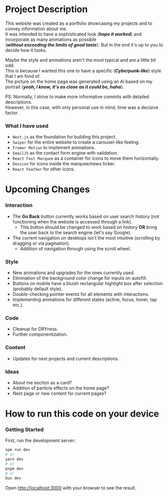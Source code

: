 # Project Description
This website was created as a portfolio showcasing my projects and to convey information about me.  
It was intended to have a sophisticated look (***hope it worked***) and incorporate as many animations as possible  
(***without exceeding the limits of good taste***). But in the end it's up to you to decide how it looks.

Maybe the style and animations aren't the most typical and are a little bit odd.  
This is because I wanted this one to have a specific (***Cyberpunk-like***) style that I am fond of.  
The picture on the home page was generated using an AI based on my portrait (***yeah, I know, it's as close as it could be, haha***).  

PS: Normally, I strive to make more informative commits with detailed descriptions.   
However, in this case, with only personal use in mind, time was a decisive factor.

### What I have used 
- `Next.js` as the foundation for building this project.
- `Swiper` for the entire website to create a carousel-like feeling.
- `Framer Motion` to implement animations.
- `EmailJS` as the contact form engine with validation.
- `React Fast Marquee` as a container for icons to move them horizontally.
- `Devicon` for icons inside the marquee/news ticker.
- `React Feather` for other icons.

# Upcoming Changes

### Interaction
- The **Go Back** button currently works based on user search history (not functioning when the website is accessed through a link).
  - This button should be changed to work based on history **OR** bring the user back to the search engine (let's say Google).
- The current navigation on desktops isn't the most intuitive (scrolling by dragging or via pagination).
  - Addition of navigation through using the scroll wheel.

### Style
- New animations and upgrades for the ones currently used.
- Elimination of the background color change for inputs on autofill.
- Buttons on mobile have a bluish rectangular highlight box after selection (probably default style).
- Double-checking pointer events for all elements with interactions.
- Implementing animations for different states (active, focus, hover, tap etc.).

### Code
- Cleanup for DRYness.
- Further componentization.

### Content
- Updates for next projects and current descriptions.

### Ideas
- About me section as a card?
- Addition of particle effects on the home page?
- Next page or new content for current pages?
  
# How to run this code on your device

### Getting Started

First, run the development server:

```bash
npm run dev
# or
yarn dev
# or
pnpm dev
# or
bun dev
```

Open [http://localhost:3000](http://localhost:3000) with your browser to see the result.
